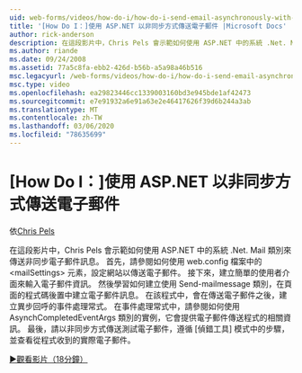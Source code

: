 ```yaml
---
uid: web-forms/videos/how-do-i/how-do-i-send-email-asynchronously-with-aspnet
title: '[How Do I：]使用 ASP.NET 以非同步方式傳送電子郵件 |Microsoft Docs'
author: rick-anderson
description: 在這段影片中，Chris Pels 會示範如何使用 ASP.NET 中的系統 .Net. Mail 類別來傳送非同步電子郵件訊息。 首先，請參閱如何設定 web si 。
ms.author: riande
ms.date: 09/24/2008
ms.assetid: 77a5c8fa-ebb2-426d-b56b-a5a98a46b516
msc.legacyurl: /web-forms/videos/how-do-i/how-do-i-send-email-asynchronously-with-aspnet
msc.type: video
ms.openlocfilehash: ea29823446cc1339003160bd3e945bde1af42473
ms.sourcegitcommit: e7e91932a6e91a63e2e46417626f39d6b244a3ab
ms.translationtype: MT
ms.contentlocale: zh-TW
ms.lasthandoff: 03/06/2020
ms.locfileid: "78635699"
---
```

# <a name="how-do-i-send-email-asynchronously-with-aspnet"></a>[How Do I：]使用 ASP.NET 以非同步方式傳送電子郵件

依[Chris Pels](https://twitter.com/chrispels)

在這段影片中，Chris Pels 會示範如何使用 ASP.NET 中的系統 .Net. Mail 類別來傳送非同步電子郵件訊息。 首先，請參閱如何使用 web.config 檔案中的 &lt;mailSettings&gt; 元素，設定網站以傳送電子郵件。 接下來，建立簡單的使用者介面來輸入電子郵件資訊。 然後學習如何建立使用 Send-mailmessage 類別，在頁面的程式碼後置中建立電子郵件訊息。 在該程式中，會在傳送電子郵件之後，建立異步回呼的事件處理常式。 在事件處理常式中，請參閱如何使用 AsynchCompletedEventArgs 類別的實例，它會提供電子郵件傳送程式的相關資訊。 最後，請以非同步方式傳送測試電子郵件，遵循 [偵錯工具] 模式中的步驟，並查看從程式收到的實際電子郵件。

[&#9654;觀看影片（18分鐘）](https://channel9.msdn.com/Blogs/ASP-NET-Site-Videos/how-do-i-send-email-asynchronously-with-aspnet)
